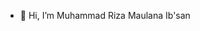 - 👋 Hi, I’m Muhammad Riza Maulana Ib'san


<!---
hajieza/hajieza is a ✨ special ✨ repository because its `README.md` (this file) appears on your GitHub profile.
You can click the Preview link to take a look at your changes.
--->
